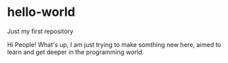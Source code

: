 # hello-world
Just my first repository


Hi People!
What's up, I am just trying to make somthing new here, aimed to learn and get deeper in the programming world. 
